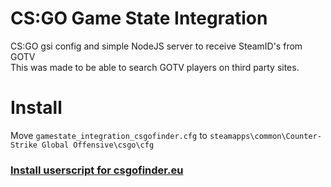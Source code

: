 # CS:GO Game State Integration  
CS:GO gsi config and simple NodeJS server to receive SteamID's from GOTV  
This was made to be able to search GOTV players on third party sites.  

# Install
Move ```gamestate_integration_csgofinder.cfg``` to ```steamapps\common\Counter-Strike Global Offensive\csgo\cfg```  
### [Install userscript for csgofinder.eu](https://github.com/Apina-32/csgo-gsi/raw/main/CSGO%20Finder%20Extra.user.js)  
